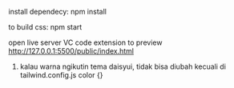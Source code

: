 install dependecy:
npm install

to build css:
npm start

open live server VC code extension to preview
http://127.0.0.1:5500/public/index.html

1. kalau warna ngikutin tema daisyui, tidak bisa diubah kecuali di tailwind.config.js color {}
